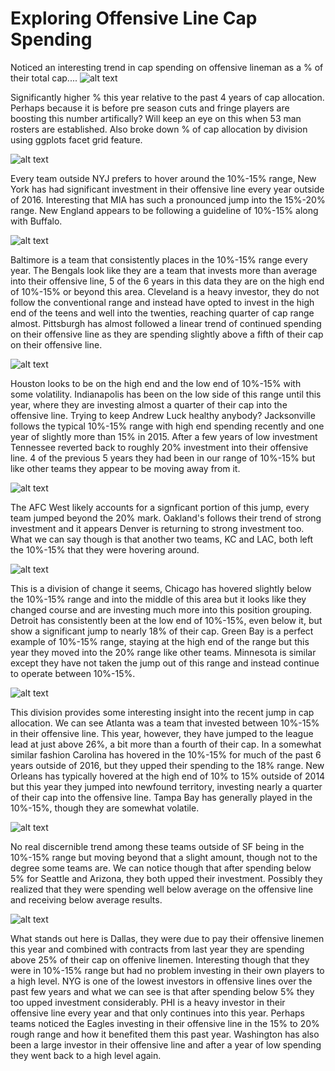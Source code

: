 # Exploring Offensive Line Cap Spending
Noticed an interesting trend in cap spending on offensive lineman as a % of their total cap....
![alt text](https://github.com/jtchernak/Exploring-Offensive-Line-Cap-Spending/blob/master/AllGGPlots/Box%20Plot.png)

Significantly higher % this year relative to the past 4 years of cap allocation. Perhaps because it is before pre season cuts and fringe players are boosting this number artifically? Will keep an eye on this when 53 man rosters are established. Also broke down % of cap allocation by division using ggplots facet grid feature.

![alt text](https://github.com/jtchernak/Exploring-Offensive-Line-Cap-Spending/blob/master/AllGGPlots/AFC%20East.png)

Every team outside NYJ prefers to hover around the 10%-15% range, New York has had significant investment in their offensive line every year outside of 2016. Interesting that MIA has such a pronounced jump into the 15%-20% range. New England appears to be following a guideline of 10%-15% along with Buffalo.

![alt text](https://github.com/jtchernak/Exploring-Offensive-Line-Cap-Spending/blob/master/AllGGPlots/AFC%20North.png)

Baltimore is a team that consistently places in the 10%-15% range every year. The Bengals look like they are a team that invests more than average into their offensive line, 5 of the 6 years in this data they are on the high end of 10%-15% or beyond this area. Cleveland is a heavy investor, they do not follow the conventional range and instead have opted to invest in the high end of the teens and well into the twenties, reaching quarter of cap range almost. Pittsburgh has almost followed a linear trend of continued spending on their offensive line as they are spending slightly above a fifth of their cap on their offensive line. 

![alt text](https://github.com/jtchernak/Exploring-Offensive-Line-Cap-Spending/blob/master/AllGGPlots/AFC%20South.png)

Houston looks to be on the high end and the low end of 10%-15% with some volatility. Indianapolis has been on the low side of this range until this year, where they are investing almost a quarter of their cap into the offensive line. Trying to keep Andrew Luck healthy anybody? Jacksonville follows the typical 10%-15% range with high end spending recently and one year of slightly more than 15% in 2015. After a few years of low investment Tennessee reverted back to roughly 20% investment into their offensive line. 4 of the previous 5 years they had been in our range of 10%-15% but like other teams they appear to be moving away from it. 

![alt text](https://github.com/jtchernak/Exploring-Offensive-Line-Cap-Spending/blob/master/AllGGPlots/AFC%20West.png)

The AFC West likely accounts for a signficant portion of this jump, every team jumped beyond the 20% mark. Oakland's follows their trend of strong investment and it appears Denver is returning to strong investment too. What we can say though is that another two teams, KC and LAC, both left the 10%-15% that they were hovering around.

![alt text](https://github.com/jtchernak/Exploring-Offensive-Line-Cap-Spending/blob/master/AllGGPlots/NFC%20North.png)

This is a division of change it seems, Chicago has hovered slightly below the 10%-15% range and into the middle of this area but it looks like they changed course and are investing much more into this position grouping. Detroit has consistently been at the low end of 10%-15%, even below it, but show a significant jump to nearly 18% of their cap. Green Bay is a perfect example of 10%-15% range, staying at the high end of the range but this year they moved into the 20% range like other teams. Minnesota is similar except they have not taken the jump out of this range and instead continue to operate between 10%-15%. 

![alt text](https://github.com/jtchernak/Exploring-Offensive-Line-Cap-Spending/blob/master/AllGGPlots/NFC%20South.png)

This division provides some interesting insight into the recent jump in cap allocation. We can see Atlanta was a team that invested between 10%-15% in their offensive line. This year, however, they have jumped to the league lead at just above 26%, a bit more than a fourth of their cap. In a somewhat similar fashion Carolina has hovered in the 10%-15% for much of the past 6 years outside of 2016, but they upped their spending to the 18% range. New Orleans has typically hovered at the high end of 10% to 15% outside of 2014 but this year they jumped into newfound territory, investing nearly a quarter of their cap into the offensive line. Tampa Bay has generally played in the 10%-15%, though they are somewhat volatile. 

![alt text](https://github.com/jtchernak/Exploring-Offensive-Line-Cap-Spending/blob/master/AllGGPlots/NFC%20West.png)

No real discernible trend among these teams outside of SF being in the 10%-15% range but moving beyond that a slight amount, though not to the degree some teams are. We can notice though that after spending below 5% for Seattle and Arizona, they both upped their investment. Possibly they realized that they were spending well below average on the offensive line and receiving below average results. 

![alt text](https://github.com/jtchernak/Exploring-Offensive-Line-Cap-Spending/blob/master/AllGGPlots/NFC%20East.png)

What stands out here is Dallas, they were due to pay their offensive linemen this year and combined with contracts from last year they are spending above 25% of their cap on offenive linemen. Interesting though that they were in 10%-15% range but had no problem investing in their own players to a high level. NYG is one of the lowest investors in offensive lines over the past few years and what we can see is that after spending below 5% they too upped investment considerably. PHI is a heavy investor in their offensive line every year and that only continues into this year. Perhaps teams noticed the Eagles investing in their offensive line in the 15% to 20% rough range and how it benefited them this past year. Washington has also been a large investor in their offensive line and after a year of low spending they went back to a high level again.




